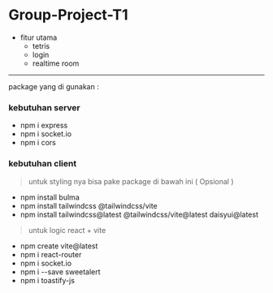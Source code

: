 # Group-Project-T1

- fitur utama 
    * tetris
    * login
    * realtime room
--- 

package yang di gunakan :

### kebutuhan server

* npm i express 
* npm i socket.io
* npm i cors

### kebutuhan client
> untuk styling nya bisa pake package di bawah ini ( Opsional )
* npm install bulma
* npm install tailwindcss @tailwindcss/vite
* npm install tailwindcss@latest @tailwindcss/vite@latest daisyui@latest

> untuk logic react + vite
* npm create vite@latest
* npm i react-router
* npm i socket.io
* npm i --save sweetalert
* npm i toastify-js